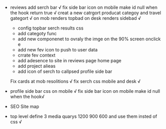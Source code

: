 

* reviews
   add serch bar √
   fix side bar icon on mobile make id null when the hook return true √
   creat a new catrgort producat categoy and travel gategort √
   on mob renders topbad on desk renders sidebad √

  - config topbar serch results css
  - add categoty func
  - add new componenet to ovraly the imge on the 90% screen onclick e
  - add new fev icon to push to user data 
  - crrate fev context
  - add adesence to site in reviews page home page 
  - add project alieas
  - add icon of serch to callpsed profile side bar 

  
   Fix cards at mob resolitions √
   fix serch css mobile and desk  √  

* profile
   side bar css on mobile √
   fix side bar icon on mobile make id null when the hook√ 
   

* SEO 
  Site map  
  
 * top level 
 define 3 media quarys 1200 900  600 and use them insted of css  √

 